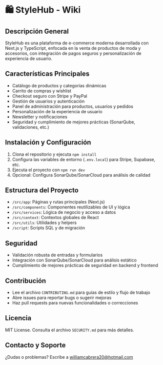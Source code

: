 # 🛍️ StyleHub - Wiki

## Descripción General
StyleHub es una plataforma de e-commerce moderna desarrollada con Next.js y TypeScript, enfocada en la venta de productos de moda y accesorios, con integración de pagos seguros y personalización de experiencia de usuario.

## Características Principales
- Catálogo de productos y categorías dinámicas
- Carrito de compras y wishlist
- Checkout seguro con Stripe y PayPal
- Gestión de usuarios y autenticación
- Panel de administración para productos, usuarios y pedidos
- Personalización de la experiencia de usuario
- Newsletter y notificaciones
- Seguridad y cumplimiento de mejores prácticas (SonarQube, validaciones, etc.)

## Instalación y Configuración
1. Clona el repositorio y ejecuta `npm install`
2. Configura las variables de entorno (`.env.local`) para Stripe, Supabase, etc.
3. Ejecuta el proyecto con `npm run dev`
4. Opcional: Configura SonarQube/SonarCloud para análisis de calidad

## Estructura del Proyecto
- `/src/app`: Páginas y rutas principales (Next.js)
- `/src/components`: Componentes reutilizables de UI y lógica
- `/src/services`: Lógica de negocio y acceso a datos
- `/src/context`: Contextos globales de React
- `/src/utils`: Utilidades y helpers
- `/script`: Scripts SQL y de migración

## Seguridad
- Validación robusta de entradas y formularios
- Integración con SonarQube/SonarCloud para análisis estático
- Cumplimiento de mejores prácticas de seguridad en backend y frontend

## Contribución
- Lee el archivo `CONTRIBUTING.md` para guías de estilo y flujo de trabajo
- Abre issues para reportar bugs o sugerir mejoras
- Haz pull requests para nuevas funcionalidades o correcciones

## Licencia
MIT License. Consulta el archivo `SECURITY.md` para más detalles.

## Contacto y Soporte
¿Dudas o problemas? Escribe a williamcabrera20@hotmail.com
